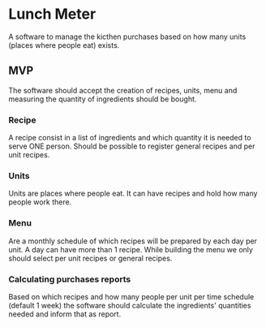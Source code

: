 # Lunch Meter #

A software to manage the kicthen purchases based on how many units (places where people eat) exists.

## MVP ##

The software should accept the creation of recipes, units, menu and measuring the quantity of ingredients should be bought.

### Recipe ###

A recipe consist in a list of ingredients and which quantity it is needed to serve ONE person. Should be possible to register general recipes and per unit recipes.

### Units ###

Units are places where people eat. It can have recipes and hold how many people work there.

### Menu ###

Are a monthly schedule of which recipes will be prepared by each day per unit. A day can have more than 1 recipe. While building the menu we only should select per unit recipes or general recipes.

### Calculating purchases reports ###

Based on which recipes and how many people per unit per time schedule (default 1 week) the software should calculate the ingredients' quantities needed and inform that as report.  
